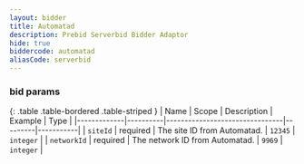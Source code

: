 ```yaml
---
layout: bidder
title: Automatad
description: Prebid Serverbid Bidder Adaptor
hide: true
biddercode: automatad
aliasCode: serverbid
---
```



### bid params

{: .table .table-bordered .table-striped }
| Name        | Scope    | Description                    | Example | Type      |
|-------------|----------|--------------------------------|---------|-----------|
| `siteId`    | required | The site ID from Automatad.    | `12345` | `integer` |
| `networkId` | required | The network ID from Automatad. | `9969`  | `integer` |
